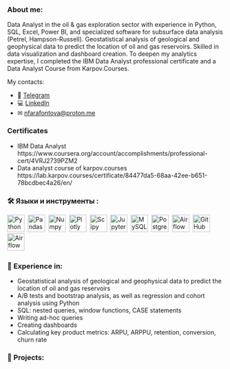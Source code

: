 ### About me:
Data Analyst in the oil & gas exploration sector with experience in Python, SQL, Excel, Power BI, and specialized software for subsurface data analysis (Petrel, Hampson-Russell).
Geostatistical analysis of geological and geophysical data to predict the location of oil and gas reservoirs.
Skilled in data visualization and dashboard creation.
To deepen my analytics expertise, I completed the IBM Data Analyst professional certificate and a Data Analyst Course from Karpov.Courses.

My contacts:
* 📲 [Telegram](https://t.me/@Magnetic_pole)
* 💻 [LinkedIn](https://www.linkedin.com/in/nadezhda-farafontova-7aa8a2180/)
* ✉ [nfarafontova@proton.me](mailto:nfarafontova@proton.me) 

### Certificates
<ul>
<li>IBM Data Analyst
https://www.coursera.org/account/accomplishments/professional-cert/4VRJ2739PZM2
<li>Data analyst course of karpov.courses
https://lab.karpov.courses/certificate/84477da5-68aa-42ee-b651-78bcdbec4a26/en/
</ul>

### :hammer_and_wrench: Языки и инструменты :
<div>
  <img src="https://img.shields.io/badge/python-white?logo=python&style=for-the-badge" title="Python" alt="Python" height="40"/>&nbsp;
  <img src="https://img.shields.io/badge/pandas-white?logo=pandas&logoColor=blue&style=for-the-badge" title="Pandas" alt="Pandas" height="40"/>&nbsp;
  <img src="https://img.shields.io/badge/numpy-white?logo=numpy&logoColor=blue&style=for-the-badge" title="Numpy" alt="Numpy" height="40"/>&nbsp;
  <img src="https://img.shields.io/badge/plotly-white?logo=plotly&logoColor=blue&style=for-the-badge" title="Plotly" alt="Plotly" height="40"/>&nbsp;
  <img src="https://img.shields.io/badge/Scipy-white?logo=Scipy&logoColor=black&style=for-the-badge" title="Scipy" alt="Scipy" height="40"/>&nbsp;
  <img src="https://img.shields.io/badge/Jupyter_notebook-white?logo=Jupyter&style=for-the-badge" title="Jupyter" alt="Jupyter" height="40"/>&nbsp;
  <img src="https://img.shields.io/badge/mySQL-white?logo=mySQL&s&style=for-the-badge" title="MySQL"  alt="MySQL" height="40"/>&nbsp;
  <img src="https://img.shields.io/badge/PostgreSQL-white?logo=PostgreSQL&s&style=for-the-badge" title="PostgreSQL" alt="PostgreSQL" height="40"/>&nbsp;
  <img src="https://img.shields.io/badge/Tableau-white?logo=Tableau&s&logoColor=yellow&style=for-the-badge" title="Airflow" alt="Airflow" height="40"/>&nbsp;
  <img src="https://img.shields.io/badge/github-white?logo=github&logoColor=black&style=for-the-badge" title="GitHub" alt="GitHub" height="40"/>&nbsp;
  <img src="https://img.shields.io/badge/Airflow-white?logo=Airflow&style=for-the-badge" title="Airflow" alt="Airflow" height="40"/>&nbsp;
  
</div>

### :metal: Experience in:
<ul>
<li>Geostatistical analysis of geological and geophysical data to predict the location of oil and gas reservoirs
<li>A/B tests and bootstrap analysis, as well as regression and cohort analysis using Python
<li>SQL: nested queries, window functions, CASE statements
<li>Writing ad-hoc queries
<li>Creating dashboards
<li>Calculating key product metrics: ARPU, ARPPU, retention, conversion, churn rate
</ul>

### :book: Projects:
